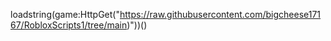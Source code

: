 loadstring(game:HttpGet("https://raw.githubusercontent.com/bigcheese17167/RobloxScripts1/tree/main)"))()
